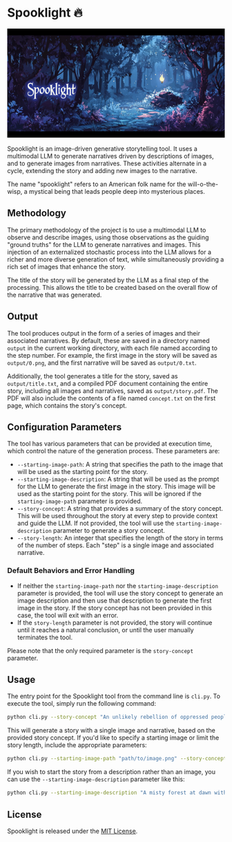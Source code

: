 # Spooklight 🔥

![Spooklight banner](https://raw.githubusercontent.com/btfranklin/spooklight/main/.github/social%20preview/spooklight_social_preview.jpg "Spooklight")

Spooklight is an image-driven generative storytelling tool. It uses a multimodal LLM to generate narratives driven by descriptions of images, and to generate images from narratives. These activities alternate in a cycle, extending the story and adding new images to the narrative.

The name "spooklight" refers to an American folk name for the will-o-the-wisp, a mystical being that leads people deep into mysterious places.

## Methodology

The primary methodology of the project is to use a multimodal LLM to observe and describe images, using those observations as the guiding "ground truths" for the LLM to generate narratives and images. This injection of an externalized stochastic process into the LLM allows for a richer and more diverse generation of text, while simultaneously providing a rich set of images that enhance the story.

The title of the story will be generated by the LLM as a final step of the processing. This allows the title to be created based on the overall flow of the narrative that was generated.

## Output

The tool produces output in the form of a series of images and their associated narratives. By default, these are saved in a directory named `output` in the current working directory, with each file named according to the step number. For example, the first image in the story will be saved as `output/0.png`, and the first narrative will be saved as `output/0.txt`.

Additionally, the tool generates a title for the story, saved as `output/title.txt`, and a compiled PDF document containing the entire story, including all images and narratives, saved as `output/story.pdf`. The PDF will also include the contents of a file named `concept.txt` on the first page, which contains the story's concept.

## Configuration Parameters

The tool has various parameters that can be provided at execution time, which control the nature of the generation process. These parameters are:

- `--starting-image-path`: A string that specifies the path to the image that will be used as the starting point for the story.
- `--starting-image-description`: A string that will be used as the prompt for the LLM to generate the first image in the story. This image will be used as the starting point for the story. This will be ignored if the `starting-image-path` parameter is provided.
- `--story-concept`: A string that provides a summary of the story concept. This will be used throughout the story at every step to provide context and guide the LLM. If not provided, the tool will use the `starting-image-description` parameter to generate a story concept.
- `--story-length`: An integer that specifies the length of the story in terms of the number of steps. Each "step" is a single image and associated narrative.

### Default Behaviors and Error Handling

- If neither the `starting-image-path` nor the `starting-image-description` parameter is provided, the tool will use the story concept to generate an image description and then use that description to generate the first image in the story. If the story concept has not been provided in this case, the tool will exit with an error.
- If the `story-length` parameter is not provided, the story will continue until it reaches a natural conclusion, or until the user manually terminates the tool.

Please note that the only required parameter is the `story-concept` parameter.

## Usage

The entry point for the Spooklight tool from the command line is `cli.py`. To execute the tool, simply run the following command:

```bash
python cli.py --story-concept "An unlikely rebellion of oppressed people fighting against a tyrannical council of wizards"
```

This will generate a story with a single image and narrative, based on the provided story concept. If you'd like to specify a starting image or limit the story length, include the appropriate parameters:

```bash
python cli.py --starting-image-path "path/to/image.png" --story-concept "An epic journey through uncharted lands" --story-length 10
```

If you wish to start the story from a description rather than an image, you can use the `--starting-image-description` parameter like this:

```bash
python cli.py --starting-image-description "A misty forest at dawn with a mysterious figure in the distance" --story-concept "A lone wanderer discovers an ancient secret in the forest"
```

## License

Spooklight is released under the [MIT License](LICENSE).
